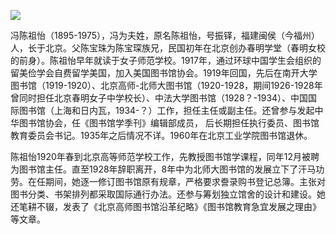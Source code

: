 ![](https://s2.loli.net/2022/08/31/9wTKCHgsVq5x2pY.png)

冯陈祖怡（1895-1975），冯为夫姓，原名陈祖怡，号振铎，福建闽侯（今福州）人，长于北京。父陈宝珠为陈宝琛族兄，民国初年在北京创办春明学堂（春明女校的前身）。陈祖怡早年就读于女子师范学校。1917年，通过环球中国学生会组织的留美俭学会自费留学美国，加入美国图书馆协会。1919年回国，先后在南开大学图书馆（1919-1920）、北京高师-北师大图书馆（1920-1928，期间1926-1928年曾同时担任北京春明女子中学校长）、中法大学图书馆（1928？-1934）、中国国际图书馆（上海和日内瓦，1934-？）工作，担任主任或副主任。还曾参与发起中华图书馆协会，任《图书馆学季刊》编辑部成员， 后长期担任执行委员、图书馆教育委员会书记。1935年之后情况不详。1960年在北京工业学院图书馆退休。

陈祖怡1920年春到北京高等师范学校工作，先教授图书馆学课程，同年12月被聘为图书馆主任。直至1928年辞职离开，8年中为北师大图书馆的发展立下了汗马功劳。在任期间，她逐一修订图书馆原有规章，严格要求誊录购书登记总簿。主张对图书分类、书架排列都采取国际通行办法。还参与筹划独立馆舍的设计和建设。她还笔耕不辍，发表了《北京高师图书馆沿革纪略》《图书馆教育急宜发展之理由》等文章。